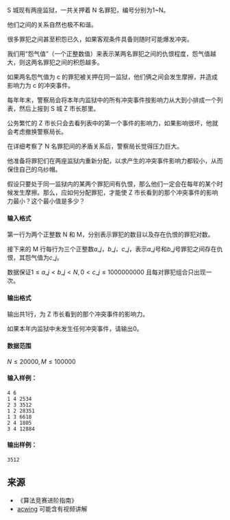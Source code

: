 S 城现有两座监狱，一共关押着 N 名罪犯，编号分别为1~N。

他们之间的关系自然也极不和谐。

很多罪犯之间甚至积怨已久，如果客观条件具备则随时可能爆发冲突。

我们用“怨气值”（一个正整数值）来表示某两名罪犯之间的仇恨程度，怨气值越大，则这两名罪犯之间的积怨越多。

如果两名怨气值为 c 的罪犯被关押在同一监狱，他们俩之间会发生摩擦，并造成影响力为 c 的冲突事件。

每年年末，警察局会将本年内监狱中的所有冲突事件按影响力从大到小排成一个列表，然后上报到 S 城 Z 市长那里。

公务繁忙的 Z 市长只会去看列表中的第一个事件的影响力，如果影响很坏，他就会考虑撤换警察局长。

在详细考察了 N 名罪犯间的矛盾关系后，警察局长觉得压力巨大。

他准备将罪犯们在两座监狱内重新分配，以求产生的冲突事件影响力都较小，从而保住自己的乌纱帽。

假设只要处于同一监狱内的某两个罪犯间有仇恨，那么他们一定会在每年的某个时候发生摩擦。那么，应如何分配罪犯，才能使 Z 市长看到的那个冲突事件的影响力最小？这个最小值是多少？

#### 输入格式

第一行为两个正整数 N 和 M，分别表示罪犯的数目以及存在仇恨的罪犯对数。

接下来的 M 行每行为三个正整数$a\_j，b\_j，c\_j$，表示$a\_j$号和$b\_j$号罪犯之间存在仇恨，其怨气值为$c\_j$。

数据保证$1 \le a\_j < b\_j < N,0 < c\_j \le 1000000000$ 且每对罪犯组合只出现一次。

#### 输出格式

输出共1行，为 Z 市长看到的那个冲突事件的影响力。

如果本年内监狱中未发生任何冲突事件，请输出0。

#### 数据范围

$N \le 20000, M \le 100000$

#### 输入样例：

```
4 6
1 4 2534
2 3 3512
1 2 28351
1 3 6618
2 4 1805
3 4 12884
```

#### 输出样例：

```
3512
```

## 来源 
- 《算法竞赛进阶指南》
- [acwing](https://www.acwing.com/problem/content/259/) 可能含有视频讲解